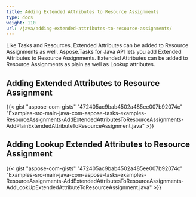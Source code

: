 ```yaml
---
title: Adding Extended Attributes to Resource Assignments
type: docs
weight: 110
url: /java/adding-extended-attributes-to-resource-assignments/
---
```


Like Tasks and Resources, Extended Attributes can be added to Resource Assignments as well. Aspose.Tasks for Java API lets you add Extended Attributes to Resource Assignments. Extended Attributes can be added to Resource Assignments as plain as well as Lookup attributes.
## **Adding Extended Attributes to Resource Assignment**
{{< gist "aspose-com-gists" "472405ac9bab4502a485ee007b92074c" "Examples-src-main-java-com-aspose-tasks-examples-ResourceAssignments-AddExtendedAttributesToResourceAssignments-AddPlainExtendedAttributeToResourceAssignment.java" >}}
## **Adding Lookup Extended Attributes to Resource Assignment**
{{< gist "aspose-com-gists" "472405ac9bab4502a485ee007b92074c" "Examples-src-main-java-com-aspose-tasks-examples-ResourceAssignments-AddExtendedAttributesToResourceAssignments-AddLookUpExtendedAttributeToResourceAssignment.java" >}}
